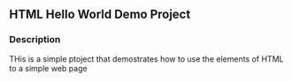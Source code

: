 ## HTML Hello World Demo Project
### Description
THis is a simple ptoject that demostrates how to use the elements of HTML to a simple web page